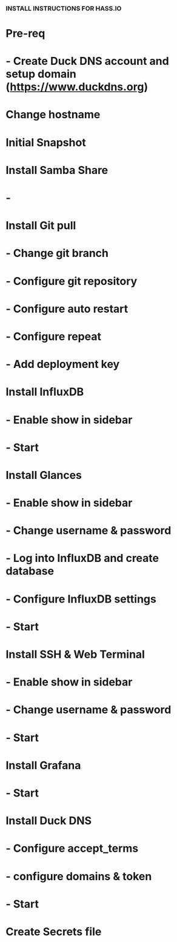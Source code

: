 ### INSTALL INSTRUCTIONS FOR HASS.IO ###

# Pre-req
#       - Create Duck DNS account and setup domain (https://www.duckdns.org)



# Change hostname

# Initial Snapshot

# Install Samba Share
#       - 

# Install Git pull
#       - Change git branch
#       - Configure git repository
#       - Configure auto restart
#       - Configure repeat
#       - Add deployment key

# Install InfluxDB
#       - Enable show in sidebar
#       - Start

# Install Glances
#       - Enable show in sidebar
#       - Change username & password
#       - Log into InfluxDB and create database
#       - Configure InfluxDB settings
#       - Start

# Install SSH & Web Terminal
#       - Enable show in sidebar
#       - Change username & password
#       - Start

# Install Grafana
#       - Start

# Install Duck DNS
#       - Configure accept_terms
#       - configure domains & token
#       - Start

# Create Secrets file

#

